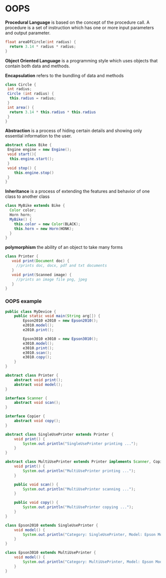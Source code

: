 # OOPS

__Procedural Language__ is based on the concept of the procedure call. A procedure is a set of instruction which has one or more input parameters and output parameter.
```C
float areaOfCircle(int radius) {
  return 3.14 * radius * radius;
}
```
__Object Oriented Language__ is a programming style which uses objects that contain both data and methods.

__Encapsulation__ refers to the bundling of data and methods
```java
class Circle {
 int radius;
 Circle (int radius) {
  this.radius = radius;
 }
 int area() {
  return 3.14 * this.radius * this.radius 
 }
}
```
__Abstraction__ is a process of hiding certain details and showing only essential information to the user.
```java
abstract class Bike {
 Engine engine = new Engine();
 void start(){
  this.engine.start();
 }
 void stop() {
    this.engine.stop()
 }
}
```
__Inheritance__ is a process of extending the features and behavior of one class to another class
```java
class MyBike extends Bike {
  Color color;
  Horn horn;
  MyBike() {
    this.color = new Color(BLACK);
    this.horn = new Horn(HONK);
  }
}
```
__polymorphism__ the ability of an object to take many forms
```java
class Printer {
   void print(Document doc) {
     //prints doc, docx, pdf and txt documents
   }
   void print(Scanned image) {
     //prints an image file png, jpeg
   }
}
```
### OOPS example
```java
public class MyDevice {
	public static void main(String arg[]) {
		Epson2010 e2010 = new Epson2010();
		e2010.model();
		e2010.print();

		Epson3010 e3010 = new Epson3010();
		e3010.model();
		e3010.print();
		e3010.scan();
		e3010.copy();
	}
}

abstract class Printer {
	abstract void print();
	abstract void model();
}

interface Scanner {
	abstract void scan();
}

interface Copier {
	abstract void copy();
}

abstract class SingleUsePrinter extends Printer {
	void print() {
		System.out.println("SingleUsePrinter printing ...");
	}
}

abstract class MultiUsePrinter extends Printer implements Scanner, Copier {
	void print() {
		System.out.println("MultiUsePrinter printing ...");
	}

	public void scan() {
		System.out.println("MultiUsePrinter scanning ...");
	}

	public void copy() {
		System.out.println("MultiUsePrinter copying ...");
	}
}

class Epson2010 extends SingleUsePrinter {
	void model() {
		System.out.println("Category: SingleUsePrinter, Model: Epson Model 2010");
	}
}

class Epson3010 extends MultiUsePrinter {
	void model() {
		System.out.println("Category: MultiUsePrinter, Model: Epson Model 3010");
	}
}

```

